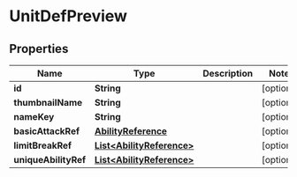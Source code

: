 

# UnitDefPreview


## Properties

| Name | Type | Description | Notes |
|------------ | ------------- | ------------- | -------------|
|**id** | **String** |  |  [optional] |
|**thumbnailName** | **String** |  |  [optional] |
|**nameKey** | **String** |  |  [optional] |
|**basicAttackRef** | [**AbilityReference**](AbilityReference.md) |  |  [optional] |
|**limitBreakRef** | [**List&lt;AbilityReference&gt;**](AbilityReference.md) |  |  [optional] |
|**uniqueAbilityRef** | [**List&lt;AbilityReference&gt;**](AbilityReference.md) |  |  [optional] |



